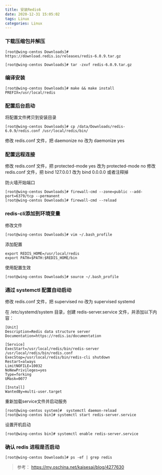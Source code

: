 ```yaml
---
title: 安装Redis6
date: 2020-12-31 15:05:02
tags: Linux
categories: Linux
---
```



### 下载压缩包并解压

``` shell
[root@wing-centos Downloads]# https://download.redis.io/releases/redis-6.0.9.tar.gz

[root@wing-centos Downloads]# tar -zxvf redis-6.0.9.tar.gz
``` 

### 编译安装

``` shell
[root@wing-centos Downloads]# make && make install PREFIX=/usr/local/redis
```

### 配置后台启动

将配置文件拷贝到安装目录
``` shell
[root@wing-centos Downloads]# cp /data/Downloads/redis-6.0.9/redis.conf /usr/local/redis/bin/
```

修改 redis.conf 文件，把 daemonize no 改为 daemonize yes

### 配置远程连接

修改 redis.conf 文件，把 protected-mode yes 改为 protected-mode no
修改 redis.conf 文件，把 bind 127.0.0.1 改为 bind 0.0.0.0 或者注释掉

防火墙开始端口
``` shell
[root@wing-centos Downloads]# firewall-cmd --zone=public --add-port=6379/tcp --permanent
[root@wing-centos Downloads]# firewall-cmd --reload
```

### redis-cli添加到环境变量

修改文件 
``` shell
[root@wing-centos Downloads]# vim ~/.bash_profile
```
添加配置
``` shell
export REDIS_HOME=/usr/local/redis
export PATH=$PATH:$REDIS_HOME/bin
```
使用配置生效
``` shell
[root@wing-centos Downloads]# source ~/.bash_profile
```

### 通过 systemctl 配置自动启动

修改 redis.conf 文件，把 supervised no 改为 supervised systemd

在 /etc/systemd/system 目录，创建 redis-server.service 文件，并添加以下内容：
```
[Unit]
Description=Redis data structure server
Documentation=https://redis.io/documentation

[Service]
ExecStart=/usr/local/redis/bin/redis-server /usr/local/redis/bin/redis.conf
ExecStop=/usr/local/redis/bin/redis-cli shutdown
Restart=always
LimitNOFILE=10032
NoNewPrivileges=yes
Type=forking
UMask=0077

[Install]
WantedBy=multi-user.target
``` 

重新加载service文件并启动服务
``` shell
[root@wing-centos system]#  systemctl daemon-reload
[root@wing-centos bin]# systemctl start redis-server.service
```

设置开机启动
``` shell
[root@wing-centos bin]# systemctl enable redis-server.service
```

### 确认 redis 进程是否启动
``` shell
[root@wing-centos Downloads]# ps -ef | grep redis
```


> 参考：
> https://my.oschina.net/kaisesai/blog/4277630
